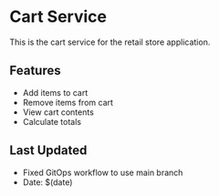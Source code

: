 # Cart Service

This is the cart service for the retail store application.

## Features
- Add items to cart
- Remove items from cart
- View cart contents
- Calculate totals

## Last Updated
- Fixed GitOps workflow to use main branch
- Date: $(date)
